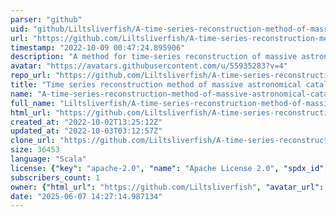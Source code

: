 ```yaml
---
parser: "github"
uid: "github/Liltsliverfish/A-time-series-reconstruction-method-of-massive-astronomical-catalogues-based-on-Spark"
url: "https://github.com/Liltsliverfish/A-time-series-reconstruction-method-of-massive-astronomical-catalogues-based-on-Spark"
timestamp: "2022-10-09 00:47:24.895906"
description: "A method for time-series reconstruction of massive astronomical catalogues."
avatar: "https://avatars.githubusercontent.com/u/55935283?v=4"
repo_url: "https://github.com/Liltsliverfish/A-time-series-reconstruction-method-of-massive-astronomical-catalogues-based-on-Spark"
title: "Time series reconstruction method of massive astronomical catalogues"
name: "A-time-series-reconstruction-method-of-massive-astronomical-catalogues-based-on-Spark"
full_name: "Liltsliverfish/A-time-series-reconstruction-method-of-massive-astronomical-catalogues-based-on-Spark"
html_url: "https://github.com/Liltsliverfish/A-time-series-reconstruction-method-of-massive-astronomical-catalogues-based-on-Spark"
created_at: "2022-10-02T13:25:12Z"
updated_at: "2022-10-03T03:12:57Z"
clone_url: "https://github.com/Liltsliverfish/A-time-series-reconstruction-method-of-massive-astronomical-catalogues-based-on-Spark.git"
size: 36453
language: "Scala"
license: {"key": "apache-2.0", "name": "Apache License 2.0", "spdx_id": "Apache-2.0", "url": "https://api.github.com/licenses/apache-2.0", "node_id": "MDc6TGljZW5zZTI="}
subscribers_count: 1
owner: {"html_url": "https://github.com/Liltsliverfish", "avatar_url": "https://avatars.githubusercontent.com/u/55935283?v=4", "login": "Liltsliverfish", "type": "User"}
date: "2025-06-07 14:27:14.987134"
---
```

